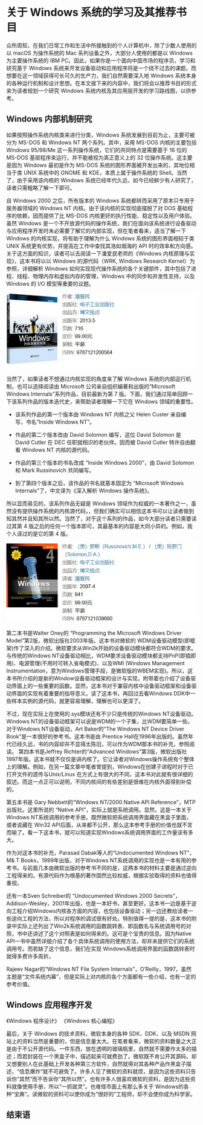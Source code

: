 # 关于 Windows 系统的学习及其推荐书目

众所周知，在我们日常工作和生活中所接触到的个人计算机中，除了少数人使用的以 macOS 为操作系统的 Mac 系列设备之外，大部分人使用的都是以 Windows 为主要操作系统的 IBM PC。因此，如果你是一个面向中国市场的程序员，学习和研究基于 Windows 系统来开发设备驱动和应用程序将是一个绕不过去的课题。而想要在这一领域获得可长可久的生产力，我们自然需要深入地 Windows 系统本身的各种运行机制和设计思想。在本文接下来的内容中，我们将会以推荐书目的形式来为读者规划一个研究 Windows 系统内核及其应用层开发的学习路线图，以供参考。

## Windows 内部机制研究

如果按照操作系统内核类来进行分类，Windows 系统发展到目前为止，主要可被分为 MS-DOS 和 Windows NT 两个系列。其中，采用 MS-DOS 内核的主要包括 Windows 95/98/Me 这一系列操作系统，它们的共同特点是需要基于 16 位的 MS-DOS 基层程序来运行，并不能被视为真正意义上的 32 位操作系统。这主要是因为 Windows 最初是作为 MS-DOS 系统的图形界面被开发出来的，其地位相当于类 UNIX 系统中的 GNOME 和 KDE，本质上属于操作系统的 Shell。当然了，由于采用该内核的 Windows 系统已经年代久远，如今已经鲜少有人研究了，读者只需粗略了解一下即可。

自 Windows 2000 之后，所有版本的 Windows 系统都转而采用了原本只专用于服务器领域的 Windows NT 内核。由于该内核的实现彻底摆脱了对 DOS 基础程序的依赖，因而提供了比 MS-DOS 内核更好的执行性能、稳定性以及用户体验。虽然 Windows 是一个不开放源代码的操作系统，我们在面向该系统进行设备驱动与应用程序开发时未必需要了解它的内部实现，但在笔者看来，适当了解一下 Windows 的内核实现，将有助于理解为什么 Windows 系统的图形界面相较于类 UNIX 系统更有优势，并提高在工作中查找其浩如烟海的 API 时的效率和方向感。关于这方面的知识，读者可以去阅读一下潘爱民老师的《Windows 内核原理与实现》，这本书将以以 Windows 的源代码（WRK, Windows Research Kernel）为参照，详细解析 Windows 如何实现现代操作系统的各个关键部件，其中包括了进程、线程、物理内存和虚拟内存的管理，Windows 中的同步和并发性支持，以及Windows 的 I/O 模型等重要的议题。

![《Windows 内核原理与实现》](./img/1-1.jpg)

当然了，如果读者不想通过内核实现的角度来了解 Windows 系统的内部运行机制，也可以选择阅读由 Microsoft 公司亲自组织编著和出版的“Microsoft Windows Internals”系列作品，目前最新为第 7 版。下面，我们通过简单回顾一下该系列作品的版本迭代史，来帮助读者理解一下它在 Windows 领域的重要性。

- 该系列作品的第一个版本由 Windows NT 内核之父 Helen Custer 亲自编写，书名“Inside Windows NT”。

- 作品的第二个版本改由 David Solomon 编写，这位 David Solomon 是 David Cutler 在 DEC 任职就相识的老伙伴。因而被 David Cutler 特许自由翻看 Windows NT 内核的源代码。

- 作品的第三个版本的书名改成 “Inside Windows 2000”，由 David Solomon 和 Mark Russinovich 共同编写。

- 到了第四个版本之后，该作品的书名就基本固定为 “Microsoft Windows Internals”了，中文译为《深入解析 Windows 操作系统》。

所以显而易见的，该系列作品无疑是 Windows 领域作为权威的一本著作之一，虽然没有提供操作系统的内核源代码，，但我们确实可以相信这本书可以让读者做到知其然并且知其所以然。当然了，对于这个系列的作品，如今大部分读者只需要读过其第 4 版之后的任何一个版本即可，其最基本的内容是大同小异的。例如，我个人读过的是它的第 4 版。

![《深入解析 Windows 操作系统》](./img/1-2.jpg)

<!-- 以下为参考资料 -->


第二本书是Walter Oney的 “Programming the Microsoft Windows Driver Model”第2版，微软出版社2003年版。这本书对微软的 WDM设备驱动模型(即框架)作了深入的介绍。微软要求从Win2k开始的设备驱动模块都符合WDM的要求。与传统的Windows NT设备驱动相比，WDM要求设备驱动模块都支持PnP(即插即用)、电源管理(不用时可转入省电模式)、以及WMI (Windows Management Instrumentation，意为Windows管理手段，是微软版的WBEM实现)。所以，这本书所介绍的是新的Window设备驱动框架的设计与实现，附带着也介绍了设备驱动界面上的一些重要的函数。显然，这本书对于兼容内核中设备驱动框架和设备驱动界面的实现有着重要的指导意义。读了这本书，再回过去看Windows DDK中一些样本实例的源代码，就更容易理解，理解也可以更深了。

不过，现在实际上在使用的.sys模块还有不少只是传统的Windows NT设备驱动。Windows NT的设备驱动框架可以说是WDM的一个子集，比WDM要简单一些。对于Windows NT设备驱动，Art Baker的“The Windows NT Device Driver Book”是一本很好的参考书。这本书是由 Prentice Hall在1996年出版的。虽然年代已经久远，书的内容却并不显得太陈旧，可以作为WDM那本书的补充，参照阅读。
第四本书是Jeffrey Richter的“Advanced Windows”第3版，微软出版社1997年版。这本书就不仅仅是讲内核了。它让读者对Windows操作系统有个整体上的理解。例如，在另一篇文章中笔者曾提到，Windows在创建子进程时对于已打开文件的遗传与Unix/Linux 在方式上有很大的不同，这本书对此就有很详细的叙述。而这一点正可以说明，不同内核间的有些差别是很难在内核外面得到补偿的。

第五本书是 Gary Nebbett的“Windows NT/2000 Native API Reference”，MTP出版社。这里所说的 “Native API”，实际上就是系统调用。显然，这是一本关于Windows NT系统调用的参考手册。既然微软把系统调用界面藏在黑盒子里面，或者说藏在 Win32 API后面，从来都不公开，那么这本参考手册的价值也就不言而喻了。看一下这本书，就可以知道实现Windows系统调用界面的工作量该有多 大。

作为对这本书的补充，Parasad Dabak等人的“Undocumented Windows NT”，M& T Books，1999年出版，对于Windows NT系统调用的实现也是一本有用的参考书。与前面几本由微软出版的参考书不同的是，这两本书的材料主要是通过逆向工程得来的。有源代码作为根基的著作固然比较权威，根据实验取得的资料也值得重视。

还有一本Sven Schreiber的 “Undocumented Windows 2000 Secrets”，Addison-Wesley，2001年出版，也是一本好书，甚至更好。这本书一边是基于逆向工程介绍Windows内核各方面的内容，也包括设备驱动；另一边还教给读者一些逆向工程的方法，所以对程序的调试很有好处。特别值得一提的是，这本书的附录中实际上还列出了Win2k系统调用的函数跳转表、即函数名与系统调用号的对照，书中还讲述了这个对照表是如何得来的。这可是个宝贵的信息。因为Native API一书中虽然详细介绍了各个具体系统调用的使用方法，却并未提供它们的系统调用号。而若缺了这个信息，我们在实现 Windows系统调用界面的函数跳转表时就得多费许多周折。

Rajeev Nagar的“Windows NT File System Internals”，O’Reilly，1997，虽然主题是“文件系统内幕”，但是实际上对内核的各个方面都有一些介绍，也有一定的参考价值。

## Windows 应用程序开发

《Windows 程序设计》
《Windows 核心编程》

最后，关于 Windows 的技术资料，微软本身的各种 SDK、DDK、以及 MSDN 网站上的资料当然是重要的，但是信息量太大。在笔者看来，微软的资料数量之大正是由于不公开源代码。一件东西，放在透明的玻璃瓶里，自然就不需要作太多的描述；而若封装在一个黑盒子中，描述起来可就费劲了。微软既不肯公开其源码，却又想要别人在此基础上开发各种第三方软件，自然就得对其各种产品作黑盒子描述，“信息爆炸”就不可避免了。许多人见了微软的资料就烦，是因为这些资料只告诉你“其然”而不告诉你“其所以然”。也有许多人很喜欢微软的资料，是因为这些资料就像使用手册，所以“一抓就灵”。也难怪市面上有那么多关于 Windows的各种“宝典”。读微软的资料可以使你成为“很好的”工程师，却不会使你成为科学家。

## 结束语
